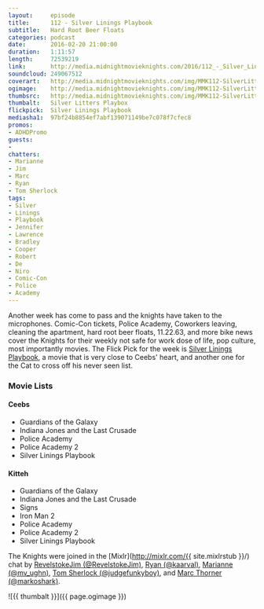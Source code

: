 ```yaml
---
layout:     episode
title:      112 - Silver Linings Playbook
subtitle:   Hard Root Beer Floats
categories: podcast
date:       2016-02-20 21:00:00
duration:   1:11:57
length:     72539219
link:       http://media.midnightmovieknights.com/2016/112_-_Silver_Linings_Playbook.m4a
soundcloud: 249067512
coverart:   http://media.midnightmovieknights.com/img/MMK112-SilverLittersPlaybox-1400x1400.png
ogimage:    http://media.midnightmovieknights.com/img/MMK112-SilverLittersPlaybox-750x750.png
thumbsrc:   http://media.midnightmovieknights.com/img/MMK112-SilverLittersPlaybox-200x200.png
thumbalt:   Silver Litters Playbox
flickpick:  Silver Linings Playbook
mediasha1:  97bf24b8854ef7abf139071149be7c078f7cfec8
promos:
- ADHDPromo
guests:
- 
chatters:
- Marianne
- Jim
- Marc
- Ryan
- Tom Sherlock
tags:
- Silver
- Linings
- Playbook
- Jennifer
- Lawrence
- Bradley
- Cooper
- Robert
- De
- Niro
- Comic-Con
- Police
- Academy
---
```

Another week has come to pass and the knights have taken to the microphones. Comic-Con tickets, Police Academy, Coworkers leaving, cleaning the apartment, hard root beer floats, 11.22.63, and more bike news cover the Knights for their weekly not safe for work dose of life, pop culture, most importantly movies. The Flick Pick for the week is [Silver Linings Playbook](http://www.imdb.com/title/tt1045658/), a movie that is very close to Ceebs' heart, and another one for the Cat to cross off his never seen list.

### Movie Lists

<div class="row">
	<div class="col-sm-6">
		<h4>Ceebs</h4>
		<ul class="list-unstyled">
			<li><a href="http://www.imdb.com/title/tt2015381/" target="_blank"></a>Guardians of the Galaxy</li>
			<li><a href="http://www.imdb.com/title/tt0097576/" target="_blank"></a>Indiana Jones and the Last Crusade</li>
			<li><a href="http://www.imdb.com/title/tt0087928/" target="_blank"></a>Police Academy</li>
			<li><a href="http://www.imdb.com/title/tt0089822/" target="_blank"></a>Police Academy 2</li>
			<li><a href="http://www.imdb.com/title/tt1045658/" target="_blank"></a>Silver Linings Playbook</li>
		</ul>
	</div>
	<div class="col-sm-6">
		<h4>Kitteh</h4>
		<ul class="list-unstyled">
			<li><a href="http://www.imdb.com/title/tt2015381/" target="_blank"></a>Guardians of the Galaxy</li>
			<li><a href="http://www.imdb.com/title/tt0097576/" target="_blank"></a>Indiana Jones and the Last Crusade</li>
			<li><a href="http://www.imdb.com/title/tt0286106/" target="_blank"></a>Signs</li>
			<li><a href="http://www.imdb.com/title/tt1228705/" target="_blank"></a>Iron Man 2</li>
			<li><a href="http://www.imdb.com/title/tt0087928/" target="_blank"></a>Police Academy</li>
			<li><a href="http://www.imdb.com/title/tt0089822/" target="_blank"></a>Police Academy 2</li>
			<li><a href="http://www.imdb.com/title/tt1045658/" target="_blank"></a>Silver Linings Playbook</li>
		</ul>
	</div>
</div>

The Knights were joined in the [Mixlr](http://mixlr.com/{{ site.mixlrstub }}/) chat by [RevelstokeJim (@RevelstokeJim)](https://twitter.com/RevelstokeJim), [Ryan (@kaarval)](https://twitter.com/kaarval), [Marianne (@mv_ughn)](https://twitter.com/mv_ughn), [Tom Sherlock (@judgefunkyboy)](https://twitter.com/judgefunkyboy), and [Marc Thorner (@markoshark)](https://twitter.com/markoshark).

![{{ thumbalt }}]({{ page.ogimage }})